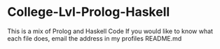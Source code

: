 # College-Lvl-Prolog-Haskell
This is a mix of Prolog and Haskell Code
If you would like to know what each file does, email the address in my profiles README.md
